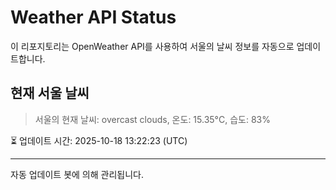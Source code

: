 
# Weather API Status

이 리포지토리는 OpenWeather API를 사용하여 서울의 날씨 정보를 자동으로 업데이트합니다.

## 현재 서울 날씨
> 서울의 현재 날씨: overcast clouds, 온도: 15.35°C, 습도: 83%

⏳ 업데이트 시간: 2025-10-18 13:22:23 (UTC)

---
자동 업데이트 봇에 의해 관리됩니다.
